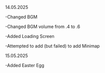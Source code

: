 14.05.2025

-Changed BGM

-Changed BGM volume from .4 to .6

-Added Loading Screen

-Attempted to add (but failed) to add Minimap

15.05.2025

-Added Easter Egg

